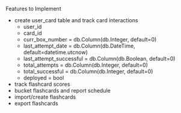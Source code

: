 Features to Implement
* create user_card table and track card interactions
    * user_id
    * card_id
    * curr_box_number = db.Column(db.Integer, default=0)
    * last_attempt_date = db.Column(db.DateTime, default=datetime.utcnow)
    * last_attempt_successful = db.Column(db.Boolean, default=0)
    * total_attempts = db.Column(db.Integer, default=0)
    * total_successful = db.Column(db.Integer, default=0)
    * deployed = bool
* track flashcard scores
* bucket flashcards and report schedule
* import/create flashcards
* export flashcards
